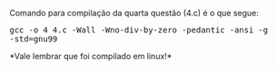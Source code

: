Comando para compilação da quarta questão (4.c) é o que segue: <br>
	<pre>gcc -o 4 4.c -Wall -Wno-div-by-zero -pedantic -ansi -g -std=gnu99</pre>

<p class='warning'>*Vale lembrar que foi compilado em linux!*</p>